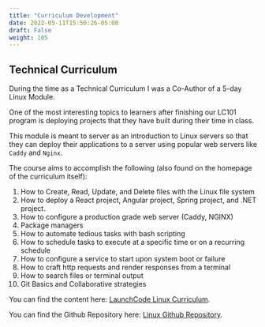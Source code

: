 ```yaml
---
title: "Curriculum Development"
date: 2022-05-11T15:50:26-05:00
draft: False
weight: 105
---
```


## Technical Curriculum

During the time as a Technical Curriculum I was a Co-Author of a 5-day Linux Module.

One of the most interesting topics to learners after finishing our LC101 program is deploying projects that they have built during their time in class.

This module is meant to server as an introduction to Linux servers so that they can deploy their applications to a server using popular web servers like `Caddy` and `Nginx`.

The course aims to accomplish the following (also found on the homepage of the curriculum itself):

1. How to Create, Read, Update, and Delete files with the Linux file system
1. How to deploy a React project, Angular project, Spring project, and .NET project.
1. How to configure a production grade web server (Caddy, NGINX)
1. Package managers
1. How to automate tedious tasks with bash scripting
1. How to schedule tasks to execute at a specific time or on a recurring schedule
1. How to configure a service to start upon system boot or failure
1. How to craft http requests and render responses from a terminal
1. How to search files or terminal output
1. Git Basics and Collaborative strategies

You can find the content here: [LaunchCode Linux Curriculum](https://launchcodetechnicaltraining.org/linux).

You can find the Github Repository here: [Linux Github Repository](https://github.com/launchcodetechnicaltraining/linux).



